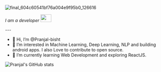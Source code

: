 ![final_604c60541bf76a004e9f95b0_126616](https://en.bloggif.com/tmp/f1f1d448122fd3fd697fdda1ad1eb0d9/text.gif?1636740078)
<p>
 <i>
    I am a developer <img src="https://raw.githubusercontent.com/TheDudeThatCode/TheDudeThatCode/master/Assets/Developer.gif" width=35 height=25>
 </i>
</p>
---




- 👋 Hi, I’m @Pranjal-bisht
- 👀 I’m interested in Machine Learning, Deep Learning, NLP and building android apps. I also Love to contribute to open source.
- 🌱 I’m currently learning Web Development and exploring ReactJS.

<!---
Pranjal-bisht/Pranjal-bisht is a ✨ special ✨ repository because its `README.md` (this file) appears on your GitHub profile.
You can click the Preview link to take a look at your changes.
--->
![Pranjal's GitHub stats](https://github-readme-stats.vercel.app/api?username=Pranjal-bisht&show_icons=true&theme=radical&count_private=true)
<br />
<!-- <br />
[![Top Langs](https://github-readme-stats.vercel.app/api/top-langs/?username=Pranjal-bisht&layout=compact)](https://github.com/anuraghazra/github-readme-stats) -->

